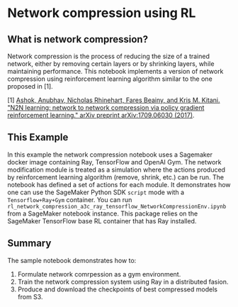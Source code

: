 # Network compression using RL

## What is network compression?

Network compression is the process of reducing the size of a trained network, either by removing certain layers or by shrinking layers, while maintaining performance. This notebook implements a version of network compression using reinforcement learning algorithm similar to the one proposed in [1].

[1] [Ashok, Anubhav, Nicholas Rhinehart, Fares Beainy, and Kris M. Kitani. "N2N learning: network to network compression via policy gradient reinforcement learning." arXiv preprint arXiv:1709.06030 (2017)]([https://arxiv.org/abs/1709.06030]).

## This Example

In this example the network compression notebook uses a Sagemaker docker image containing Ray, TensorFlow and OpenAI Gym. The network modification module is
treated as a simulation where the actions produced by reinforcement learning algorithm (remove, shrink, etc.) can be run. The notebook has defined a set of actions for each module. It
demonstrates how one can use the SageMaker Python SDK `script` mode with a `Tensorflow+Ray+Gym` container. You can run
`rl_network_compression_a3c_ray_tensorflow_NetworkCompressionEnv.ipynb` from a SageMaker notebook instance. 
This package relies on the SageMaker TensorFlow base RL container that has Ray installed.

## Summary

The sample notebook demonstrates how to:

 1. Formulate network comrpession as a gym environment.
 2. Train the network compression system using Ray in a distributed fasion. 
 3. Produce and download the checkpoints of best compressed models from S3.
